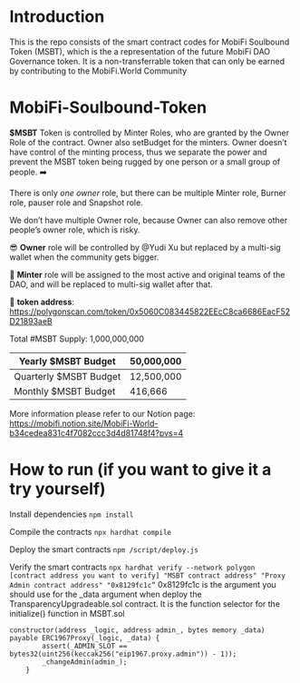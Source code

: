 # Introduction
This is the repo consists of the smart contract codes for MobiFi Soulbound Token (MSBT), which is the a representation of the future MobiFi DAO Governance token. It is a non-transferrable token that can only be earned by contributing to the MobiFi.World Community


# MobiFi-Soulbound-Token
**$MSBT** Token is controlled by Minter Roles, who are granted by the Owner Role of the contract. Owner also setBudget for the minters. Owner doesn’t have control of the minting process, thus we separate the power and prevent the MSBT token being rugged by one person or a small group of people. ➡️

There is only *one owner* role, but there can be multiple Minter role, Burner role, pauser role and Snapshot role. 

We don’t have multiple Owner role, because Owner can also remove other people’s owner role, which is risky. 

😎 **Owner** role will be controlled by @Yudi Xu but replaced by a multi-sig wallet when the community gets bigger. 

🤑 **Minter** role will be assigned to the most active and original teams of the DAO, and will be replaced to multi-sig wallet after that.

📍 **token address**: https://polygonscan.com/token/0x5060C083445822EEcC8ca6686EacF52D21893aeB

Total #MSBT Supply: 1,000,000,000

| Yearly $MSBT Budget    | 50,000,000 |
| ---------------------  | ---------- |
| Quarterly $MSBT Budget | 12,500,000 |
| Monthly $MSBT Budget   | 416,666    |

More information please refer to our Notion page: https://mobifi.notion.site/MobiFi-World-b34cedea831c4f7082ccc3d4d81748f4?pvs=4

# How to run (if you want to give it a try yourself)

Install dependencies
```npm install```

Compile the contracts
```npx hardhat compile```

Deploy the smart contracts
```npm /script/deploy.js```

Verify the smart contracts
```npx hardhat verify --network polygon [contract address you want to verify] "MSBT contract address" "Proxy Admin contract address" "0x8129fc1c”``` 0x8129fc1c is the argument you should use for the _data argument when deploy the TransparencyUpgradeable.sol contract. It is the function selector for the initialize() function in MSBT.sol

``` 
constructor(address _logic, address admin_, bytes memory _data) payable ERC1967Proxy(_logic, _data) {
        assert(_ADMIN_SLOT == bytes32(uint256(keccak256("eip1967.proxy.admin")) - 1));
        _changeAdmin(admin_);
    }
```